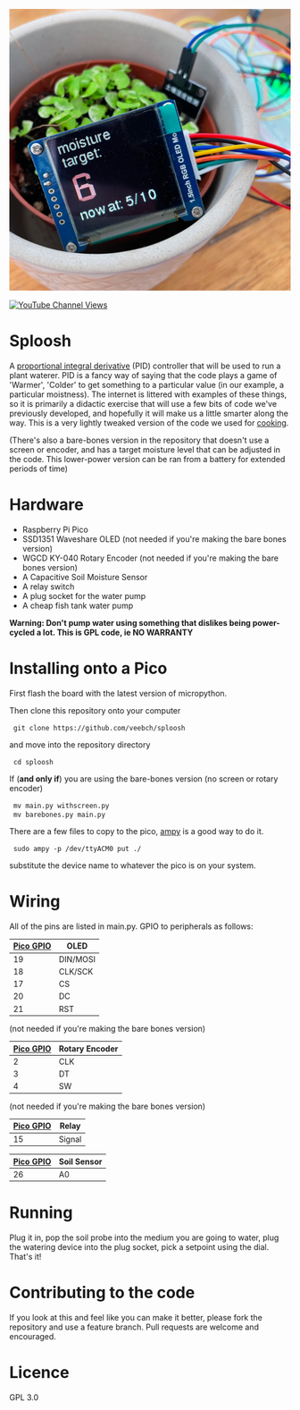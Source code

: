 ![sploosh](/sploosh.jpg)

[![YouTube Channel Views](https://img.shields.io/youtube/channel/views/UCz5BOU9J9pB_O0B8-rDjCWQ?label=YouTube&style=social)](https://www.youtube.com/channel/UCz5BOU9J9pB_O0B8-rDjCWQ)

# Sploosh

A [proportional integral derivative](https://en.wikipedia.org/wiki/PID_controller) (PID) controller that will be used to run a plant waterer. PID is a fancy way of saying that the code plays a game of 'Warmer', 'Colder' to get something to a particular value (in our example, a particular moistness). The internet is littered with examples of these things, so it is primarily a didactic exercise that will use a few bits of code we've previously developed, and hopefully it will make us a little smarter along the way. This is a very lightly tweaked version of the code we used for [cooking](https://github.com/veebch/heat-o-matic).

(There's also a bare-bones version in the repository that doesn't use a screen or encoder, and has a target moisture level that can be adjusted in the code. This lower-power version can be ran from a battery for extended periods of time)


# Hardware

- Raspberry Pi Pico 
- SSD1351 Waveshare OLED (not needed if you're making the bare bones version)
- WGCD KY-040 Rotary Encoder (not needed if you're making the bare bones version)
- A Capacitive Soil Moisture Sensor
- A relay switch
- A plug socket for the water pump
- A cheap fish tank water pump

**Warning: Don't pump water using something that dislikes being power-cycled a lot. This is GPL code, ie NO WARRANTY**

# Installing onto a Pico

First flash the board with the latest version of micropython. 

Then clone this repository onto your computer

     git clone https://github.com/veebch/sploosh

and move into the repository directory

     cd sploosh

If (**and only if**) you are using the bare-bones version (no screen or rotary encoder)

     mv main.py withscreen.py
     mv barebones.py main.py

There are a few files to copy to the pico, [ampy](https://learn.adafruit.com/micropython-basics-load-files-and-run-code/install-ampy) is a good way to do it.

     sudo ampy -p /dev/ttyACM0 put ./
     
substitute the device name to whatever the pico is on your system. 

# Wiring

All of the pins are listed in main.py. 
GPIO to peripherals as follows:

| [Pico GPIO](https://www.elektronik-kompendium.de/sites/raspberry-pi/bilder/raspberry-pi-pico-gpio.png) | OLED |
|-----------|------|
|   19       | DIN/MOSI  |
|   18      | CLK/SCK  |
|   17      | CS  |
|   20       | DC  |
|   21      | RST  |

(not needed if you're making the bare bones version)


| [Pico GPIO](https://www.elektronik-kompendium.de/sites/raspberry-pi/bilder/raspberry-pi-pico-gpio.png) | Rotary Encoder |
|-----------|----------------|
|   2       | CLK            |
|   3       | DT             |
|   4       | SW             |

(not needed if you're making the bare bones version)


| [Pico GPIO](https://www.elektronik-kompendium.de/sites/raspberry-pi/bilder/raspberry-pi-pico-gpio.png) | Relay |
|-----------|----------------|
|   15       | Signal        |


| [Pico GPIO](https://www.elektronik-kompendium.de/sites/raspberry-pi/bilder/raspberry-pi-pico-gpio.png) | Soil Sensor |
|-----------|----------------|
|   26       | A0             |

# Running

Plug it in, pop the soil probe into the medium you are going to water, plug the watering device into the plug socket, pick a setpoint using the dial. That's it!


# Contributing to the code

If you look at this and feel like you can make it better, please fork the repository and use a feature branch. Pull requests are welcome and encouraged.

# Licence 
GPL 3.0
